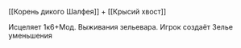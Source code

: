 [[Корень дикого Шалфея]] + [[Крысий хвост]]

Исцеляет 1к6+Мод. Выживания зельевара.
Игрок создаёт Зелье уменьшения